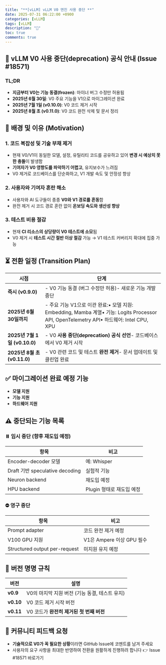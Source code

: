 ```yaml
---
title: "**[vLLM] vLLM V0 엔진 사용 중단 **"
date: 2025-07-31 06:22:00 +0900
categories: [vLLM]
tags: [vLLM]
description: "🍟"
toc: true
comments: true
---
```


## 📌 vLLM V0 사용 중단(deprecation) 공식 안내 (Issue #18571)

### TL;DR

- **지금부터 V0는 기능 동결(frozen)**: 마이너 버그 수정만 허용됨
- **2025년 6월 30일**: V0 주요 기능을 V1으로 마이그레이션 완료
- **2025년 7월 1일 (v0.10.0)**: V0 코드 제거 시작
- **2025년 8월 초 (v0.11.0)**: V0 코드 완전 삭제 및 문서 정리
## 📌 배경 및 이유 (Motivation)

### 1. 코드 복잡성 및 기술 부채 제거

- 현재 V0/V1이 동일한 모델, 설정, 유틸리티 코드를 공유하고 있어 **변경 시 예상치 못한 충돌**이 발생함
- **기여자가 V0 영향도를 파악하기 어렵고**, 유지보수가 느려짐
- V0 제거로 코드베이스를 단순화하고, V1 개발 속도 및 안정성 향상
### 2. 사용자와 기여자 혼란 해소

- 사용자와 AI 도구들이 종종 **V0와 V1 경로를 혼동**함
- 완전 제거 시 코드 경로 혼란 없이 **온보딩 속도와 생산성 향상**
### 3. 테스트 비용 절감

- 현재 **CI 리소스의 상당량이 V0 테스트에 소모**됨
- V0 제거 시 **테스트 시간 절반 이상 절감** 가능 → V1 테스트 커버리지 확대에 집중 가능
## ⏳ 전환 일정 (Transition Plan)

| 시점 | 단계 |
| --- | --- |
| **즉시 (v0.9.0)** | - V0 기능 동결 (버그 수정만 허용)- 새로운 기능 개발 중단 |
| **2025년 6월 30일까지** | - 주요 기능 V1으로 이관 완료:• 모델 지원: Embedding, Mamba 계열• 기능: Logits Processor API, OpenTelemetry API• 하드웨어: Intel CPU, XPU |
| **2025년 7월 1일 (v0.10.0)** | - V0 **사용 중단(deprecation) 공식 선언**- 코드베이스에서 V0 제거 시작 |
| **2025년 8월 초 (v0.11.0)** | - V0 관련 코드 및 테스트 **완전 제거**- 문서 업데이트 및 클린업 완료 |

## ✅ 마이그레이션 완료 예정 기능

- **모델 지원**
- **기능 지원**
- **하드웨어 지원**
## ⚠️ 중단되는 기능 목록

### ⏸️ 임시 중단 (향후 재도입 예정)

| 항목 | 비고 |
| --- | --- |
| Encoder-decoder 모델 | 예: Whisper |
| Draft 기반 speculative decoding | 실험적 기능 |
| Neuron backend | 재도입 예정 |
| HPU backend | Plugin 형태로 재도입 예정 |

### ⛔ 영구 중단

| 항목 | 비고 |
| --- | --- |
| Prompt adapter | 코드 완전 제거 예정 |
| V100 GPU 지원 | V1은 Ampere 이상 GPU 필수 |
| Structured output per-request | 미지원 유지 예정 |

## 🧭 버전 명명 규칙

| 버전 | 설명 |
| --- | --- |
| **v0.9** | V0의 마지막 지원 버전 (기능 동결, 테스트 유지) |
| **v0.10** | V0 코드 제거 시작 버전 |
| **v0.11** | V0 코드가 **완전히 제거된 첫 번째 버전** |

## 📢 커뮤니티 피드백 요청

- **기술적으로 V0가 꼭 필요한 상황**이라면 GitHub Issue에 코멘트를 남겨 주세요
- 사용자의 요구 사항을 최대한 반영하여 전환을 원활하게 진행하려 합니다
👉 Issue #18571 바로가기


